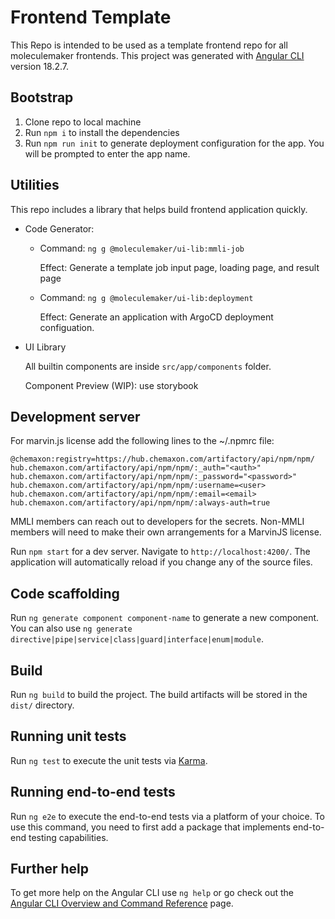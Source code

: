 # Frontend Template

This Repo is intended to be used as a template frontend repo for all moleculemaker frontends.
This project was generated with [Angular CLI](https://github.com/angular/angular-cli) version 18.2.7. 

## Bootstrap

1. Clone repo to local machine
2. Run `npm i` to install the dependencies
3. Run `npm run init` to generate deployment configuration for the app. You will be prompted to enter the app name.

## Utilities

This repo includes a library that helps build frontend application quickly.

- Code Generator:

  - Command: `ng g @moleculemaker/ui-lib:mmli-job`

    Effect: Generate a template job input page, loading page, and result page

  - Command: `ng g @moleculemaker/ui-lib:deployment`
 
    Effect: Generate an application with ArgoCD deployment configuation.

- UI Library

  All builtin components are inside `src/app/components` folder.

  Component Preview (WIP): use storybook

## Development server

For marvin.js license add the following lines to the ~/.npmrc file:
```
@chemaxon:registry=https://hub.chemaxon.com/artifactory/api/npm/npm/
hub.chemaxon.com/artifactory/api/npm/npm/:_auth="<auth>"
hub.chemaxon.com/artifactory/api/npm/npm/:_password="<password>"
hub.chemaxon.com/artifactory/api/npm/npm/:username=<user>
hub.chemaxon.com/artifactory/api/npm/npm/:email=<email>
hub.chemaxon.com/artifactory/api/npm/npm/:always-auth=true
```

MMLI members can reach out to developers for the secrets. Non-MMLI members will need to make their own arrangements for a MarvinJS license.

Run `npm start` for a dev server. Navigate to `http://localhost:4200/`. The application will automatically reload if you change any of the source files.

## Code scaffolding

Run `ng generate component component-name` to generate a new component. You can also use `ng generate directive|pipe|service|class|guard|interface|enum|module`.

## Build

Run `ng build` to build the project. The build artifacts will be stored in the `dist/` directory.

## Running unit tests

Run `ng test` to execute the unit tests via [Karma](https://karma-runner.github.io).

## Running end-to-end tests

Run `ng e2e` to execute the end-to-end tests via a platform of your choice. To use this command, you need to first add a package that implements end-to-end testing capabilities.

## Further help

To get more help on the Angular CLI use `ng help` or go check out the [Angular CLI Overview and Command Reference](https://angular.io/cli) page.
